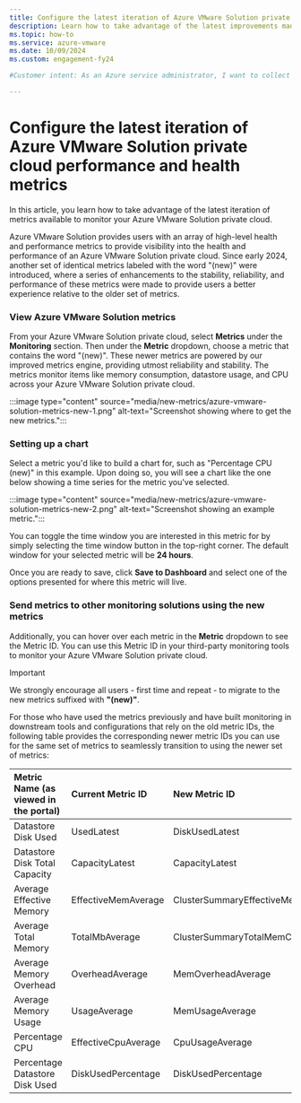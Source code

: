 ```yaml
---
title: Configure the latest iteration of Azure VMware Solution private cloud performance and health metrics
description: Learn how to take advantage of the latest improvements made to Azure VMware Solution private cloud performance and health metrics 
ms.topic: how-to 
ms.service: azure-vmware
ms.date: 10/09/2024
ms.custom: engagement-fy24

#Customer intent: As an Azure service administrator, I want to collect key performance and reliability metrics from my Azure VMware Solution private cloud, so I can analyze for any diagnostic purposes.

---
```


# Configure the latest iteration of Azure VMware Solution private cloud performance and health metrics

In this article, you learn how to take advantage of the latest iteration of metrics available to monitor your Azure VMware Solution private cloud. 

Azure VMware Solution provides users with an array of high-level health and performance metrics to provide visibility into the health and performance of an Azure VMware Solution private cloud. Since early 2024, another set of identical metrics labeled with the word "(new)" were introduced, where a series of enhancements to the stability, reliability, and performance of these metrics were made to provide users a better experience relative to the older set of metrics.  
  

### View Azure VMware Solution metrics
From your Azure VMware Solution private cloud, select **Metrics** under the **Monitoring** section. Then under the **Metric** dropdown, choose a metric that contains the word "(new)". These newer metrics are powered by our improved metrics engine, providing utmost reliability and stability. The metrics monitor items like memory consumption, datastore usage, and CPU across your Azure VMware Solution private cloud.

:::image type="content" source="media/new-metrics/azure-vmware-solution-metrics-new-1.png" alt-text="Screenshot showing where to get the new metrics.":::

### Setting up a chart

Select a metric you'd like to build a chart for, such as "Percentage CPU (new)" in this example. Upon doing so, you will see a chart like the one below showing a time series for the metric you've selected.

:::image type="content" source="media/new-metrics/azure-vmware-solution-metrics-new-2.png" alt-text="Screenshot showing an example metric.":::

You can toggle the time window you are interested in this metric for by simply selecting the time window button in the top-right corner. The default window for your selected metric will be **24 hours**.

Once you are ready to save, click **Save to Dashboard** and select one of the options presented for where this metric will live.

### Send metrics to other monitoring solutions using the new metrics

Additionally, you can hover over each metric in the **Metric** dropdown to see the Metric ID. You can use this Metric ID in your third-party monitoring tools to monitor your Azure VMware Solution private cloud.
 >[!IMPORTANT]
   >We strongly encourage all users - first time and repeat - to migrate to the new metrics suffixed with **"(new)"**.

For those who have used the metrics previously and have built monitoring in downstream tools and configurations that rely on the old metric IDs, the following table provides the corresponding newer metric IDs you can use for the same set of metrics to seamlessly transition to using the newer set of metrics:

| Metric Name (as viewed in the portal) | Current Metric ID | New Metric ID | 
| :---     | :---      | :---     |
| Datastore Disk Used   | UsedLatest  | DiskUsedLatest |
| Datastore Disk Total Capacity   | CapacityLatest   | CapacityLatest |
| Average Effective Memory   | EffectiveMemAverage   | ClusterSummaryEffectiveMemory  |
| Average Total Memory   | TotalMbAverage    | ClusterSummaryTotalMemCapacityMB  |
| Average Memory Overhead    | OverheadAverage   | MemOverheadAverage  |
| Average Memory Usage   | UsageAverage    | MemUsageAverage  |
| Percentage CPU   | EffectiveCpuAverage  | CpuUsageAverage   |
| Percentage Datastore Disk Used    | DiskUsedPercentage   | DiskUsedPercentage   |